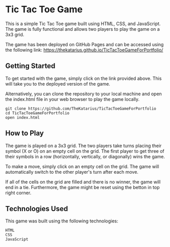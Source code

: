 # Tic Tac Toe Game

This is a simple Tic Tac Toe game built using HTML, CSS, and JavaScript. The game is fully functional and allows two players to play the game on a 3x3 grid.

The game has been deployed on GitHub Pages and can be accessed using the following link: https://thekatarius.github.io/TicTacToeGameForPortfolio/

## Getting Started

To get started with the game, simply click on the link provided above. This will take you to the deployed version of the game.

Alternatively, you can clone the repository to your local machine and open the index.html file in your web browser to play the game locally.

    git clone https://github.com/TheKatarius/TicTacToeGameForPortfolio
    cd TicTacToeGameForPortfolio
    open index.html

## How to Play

The game is played on a 3x3 grid. The two players take turns placing their symbol (X or O) on an empty cell on the grid. The first player to get three of their symbols in a row (horizontally, vertically, or diagonally) wins the game.

To make a move, simply click on an empty cell on the grid. The game will automatically switch to the other player's turn after each move.

If all of the cells on the grid are filled and there is no winner, the game will end in a tie. Furthermore, the game might be reset using the betton in top right corner.

## Technologies Used

This game was built using the following technologies:

    HTML
    CSS
    JavaScript
